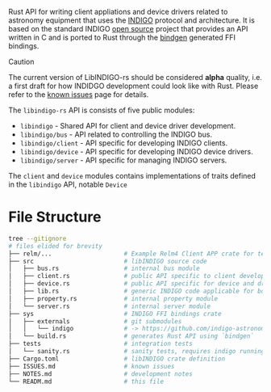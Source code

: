 Rust API for writing client appliations and device drivers related to astronomy equipment that uses the [INDIGO](https://www.indigo-astronomy.org/index.html) protocol and architecture. It is based on the standard INDIGO [open source](https://github.com/indigo-astronomy/indigo) project that provides an API written in C and is ported to Rust through the [bindgen](https://rust-lang.github.io/rust-bindgen) generated FFI bindings.

> [!CAUTION]
> The current version of LibINDIGO-rs should be considered **alpha** quality, i.e.
> a first draft for how INDIDGO development could look like with Rust. Please refer
> to the [known issues](ISSUES.md) page for details.

The `libindigo-rs` API is consists of five public modules:

* `libindigo` - Shared API for client and device driver development.
* `libindigo/bus` - API related to controlling the INDIGO bus.
* `libindigo/client` - API specific for developing INDIGO clients.
* `libindigo/device` - API specific for developing INDIGO device drivers.
* `libindigo/server` - API specific for managing INDIGO servers.

The `client` and `device` modules contains implementations of traits defined in the `libindigo` API, notable `Device`

# File Structure
```bash
tree --gitignore
# files elided for brevity
├── relm/...                    # Example Relm4 Client APP crate for testing libINDIGO.
├── src                         # libINDIGO source code
│   ├── bus.rs                  # internal bus module
│   ├── client.rs               # public API specific to client development
│   ├── device.rs               # public API specific for device and driver development
│   ├── lib.rs                  # generic INDIGO code applicable for both devices and clients
│   ├── property.rs             # internal property module
│   └── server.rs               # internal server module
├── sys                         # INDIGO FFI bindings crate
│   ├── externals               # git submodules
│   │   └── indigo              # -> https://github.com/indigo-astronomy/indigo.git
│   └── build.rs                # generates Rust API using `bindgen`
├── tests                       # integration tests
│   └── sanity.rs               # sanity tests, requires indigo running at localhost
├── Cargo.toml                  # libINDIGO crate definition
├── ISSUES.md                   # known issues
├── NOTES.md                    # development notes
└── READM.md                    # this file
```
